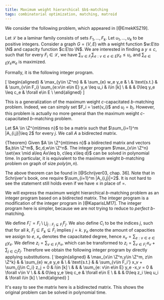 ```yaml
---
title: Maximum weight hierarchical $b$-matching
tags: combinatorial optimization, matching, matroid
---
```


We consider the following problem, which appeared in [@EmekKSZ19].

Let $\mathcal{L}$ be a laminar family consists of sets $F_1,\ldots,F_k$. Let $u_1,\ldots,u_k$ to be positive integers. 
Consider a graph $G=(V,E)$ with a weight function $w:E\to \N$ and capacity function $c:E\to \N$. We are interested in finding a $y\leq c$, such that for every $F_i\in \mathcal{L}$, we have $\sum_{v\in F_i} \sum_{e:v\in e\in E} y_e \leq u_i$, and $\sum_{e\in E} y_ew_e$ is maximized.

Formally, it is the following integer program.

\[
\begin{aligned}
& \max_{y\in \Z^m} & & \sum_{e} w_e y_e & \\
& \text{s.t.} & & \sum_{v\in F_i} \sum_{e:v\in e\in E} y_e \leq u_i & i\in [k] \\
& & &  0\leq y_e \leq c_e & \forall e\in E \\
\end{aligned}
\]

This is a generalization of the maximum weight $c$-capacitated $b$-matching problem. Indeed, we can simply set $F_i = \set{v_i}$ and $u_i=b_i$. 
However, this problem is actually no more general than the maximum weight $c$-capacitated $b$-matching problem.

Let $A \in \Z^{m\times n}$ to be a matrix such that $\sum_{i=1}^m |A_{i,j}|\leq 2$ for every $j$. We call $A$ a bidirected matrix.

{Theorem}
    Given $A \in \Z^{m\times n}$ a bidirected matrix and vectors $a,b\in \Z^m$, $c,d,w\in \Z^n$. The integer program $\max_{x\in \Z^n} \set{wx \mid a\leq Ax\leq b, c\leq x\leq d}$ can be solved in polynomial time. In particular, it is equivalent to the maximum weight $b$-matching problem on graph of size $poly(m,n)$.

The above theorem can be found in [@Schrijver03, chap. 36]. Note that in Schrijver's book, one require $\sum_{i=1}^m |A_{i,j}|=2$. It is not hard to see the statement still holds even if we have $\leq$ in place of $=$.

We will express the maximum weight hierarchical $b$-matching problem as an integer program based on a bidirected matrix. The integer program is a modification of the integer program in [@KaparisLM17]. The integer program here is simpler, because we are not trying to reduce to *perfect* $b$-matching.

We define $F_i' = F_i \setminus \bigcup_{j: F_j\subsetneq F_i} F_j$.
We also define $C_i$ to be the indices $j$, such that for all $k$, $F_j\subseteq F_k \subsetneq F_i$ implies $j=k$.
$y_e$ denote the amount of capacities we assign to $e$, $x_v$ denotes the capacitated degree, hence $x_v = \sum_{e:v\in e\in E} y_e$. We define $z_i = \sum_{v\in F_i} x_v$, which can be transformed to $z_i = \sum_{v\in F_i'} x_v + \sum_{j\in C_i} z_j$. Therefore we obtain the following integer program by directly applying substitutions.
\[
\begin{aligned}
& \max_{x\in \Z^n,y\in \Z^m, z\in \Z^k} & & \sum_{e} w_e y_e & \\
& \text{s.t.} & & \sum_{v\in F_i'} x_v + \sum_{j\in C_i} z_j = 0 & i\in [k] \\
& & &  \sum_{e: v\in e\in E} y_e -x_v = 0 & \forall v\in V \\
& & &  0\leq y_e \leq c_e & \forall e\in E \\
& & &  0\leq z_i \leq u_i & \forall i\in [k] \\
\end{aligned}
\]

It's easy to see the matrix here is a bidirected matrix. This shows the original problem can be solved in polynomial time. 